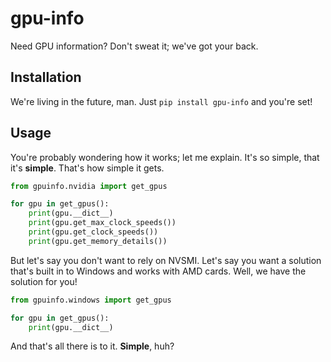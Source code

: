 # gpu-info
Need GPU information? Don't sweat it; we've got your back.

## Installation
We're living in the future, man. Just `pip install gpu-info` and you're set!

## Usage
You're probably wondering how it works; let me explain. It's so simple, that it's **simple**. That's how simple it gets.

```python
from gpuinfo.nvidia import get_gpus

for gpu in get_gpus():
	print(gpu.__dict__)
	print(gpu.get_max_clock_speeds())
	print(gpu.get_clock_speeds())
	print(gpu.get_memory_details())
```

But let's say you don't want to rely on NVSMI. Let's say you want a solution that's built in to Windows and works with AMD cards. Well, we have the solution for you!

```python
from gpuinfo.windows import get_gpus

for gpu in get_gpus():
	print(gpu.__dict__)
```

And that's all there is to it. **Simple**, huh?
